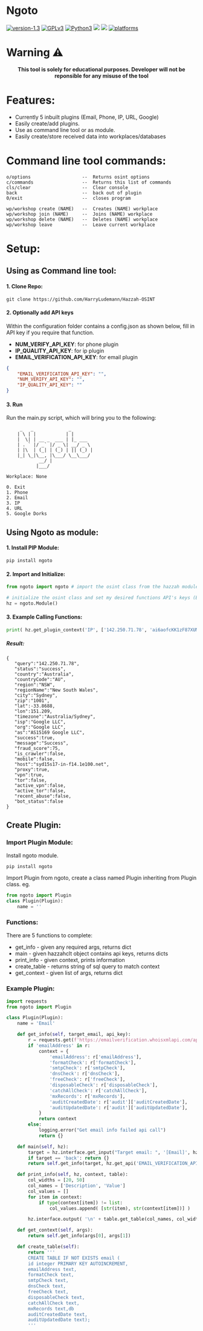 # Ngoto
[![version-1.3](https://img.shields.io/badge/version-0.0.15-blue)](https://github.com/Datalux/Osintgram/releases/tag/1.3)
[![GPLv3](https://img.shields.io/badge/license-GPLv3-blue)](https://img.shields.io/badge/license-GPLv3-blue)
[![Python3](https://img.shields.io/badge/language-Python3-blue)](https://img.shields.io/badge/language-Python3-red)
[![](https://img.shields.io/badge/Built%20with-❤-blue.svg?style=flat-square)]()
[![](https://github.com/harryludemann/ngoto/workflows/pytests/badge.svg)]()
[![platforms](https://img.shields.io/badge/platform-windows%20%7C%20linux-blue)](https://github.com/loseys/Oblivion/)

# Warning :warning:

<p align="center"><b>This tool is solely for educational purposes. Developer will not be reponsible for any misuse of the tool</b></p>    
    

# Features:
* Currently 5 inbuilt plugins (Email, Phone, IP, URL, Google)  
* Easily create/add plugins.
* Use as command line tool or as module.
* Easily create/store received data into workplaces/databases

# Command line tool commands:
    o/options                   --  Returns osint options
    c/commands                  --  Returns this list of commands
    cls/clear                   --  Clear console
    back                        --  back out of plugin
    0/exit                      --  closes program

    wp/workshop create (NAME)   --  Creates (NAME) workplace
    wp/workshop join (NAME)     --  Joins (NAME) workplace
    wp/workshop delete (NAME)   --  Deletes (NAME) workplace
    wp/workshop leave           --  Leave current workplace
# Setup:
## Using as Command line tool:
#### 1. Clone Repo:
```
git clone https://github.com/HarryLudemann/Hazzah-OSINT
```
#### 2. Optionally add API keys
Within the configuration folder contains a config.json as shown below, fill in API key if you require that function.
* **NUM_VERIFY_API_KEY**: for phone plugin
* **IP_QUALITY_API_KEY**: for ip plugin
* **EMAIL_VERIFICATION_API_KEY**: for email plugin
```json
{
    "EMAIL_VERIFICATION_API_KEY": "",
    "NUM_VERIFY_API_KEY": "",
    "IP_QUALITY_API_KEY": ""
}
```
#### 3. Run
Run the main.py script, which will bring you to the following:
```
     _   _             _
    | \ | |           | |
    |  \| | __ _  ___ | |_ ___
    | . ` |/ _` |/ _ \| __/ _ \
    | |\  | (_| | (_) | || (_) |
    |_| \_|\__, |\___/ \__\___/
            __/ |
           |___/

Workplace: None

0. Exit
1. Phone
2. Email
3. IP
4. URL
5. Google Dorks
```

## Using Ngoto as module:
#### 1. Install PIP Module:
```
pip install ngoto
```
#### 2. Import and Initialize:
```python
from ngoto import ngoto # import the osint class from the hazzah module

# initialize the osint class and set my desired functions API's keys (Below are fake API keys)
hz = ngoto.Module()
```
#### 3. Example Calling Functions:
```python
print( hz.get_plugin_context('IP', ['142.250.71.78', 'ai6aofcKK1zF87XUMPzoN1s8Nx07r5Rr']) )
```
##### Result:
```
{
   "query":"142.250.71.78",
   "status":"success",
   "country":"Australia",
   "countryCode":"AU",
   "region":"NSW",
   "regionName":"New South Wales",
   "city":"Sydney",
   "zip":"1001",
   "lat":-33.8688,
   "lon":151.209,
   "timezone":"Australia/Sydney",
   "isp":"Google LLC",
   "org":"Google LLC",
   "as":"AS15169 Google LLC",
   "success":true,
   "message":"Success",
   "fraud_score":75,
   "is_crawler":false,
   "mobile":false,
   "host":"syd15s17-in-f14.1e100.net",
   "proxy":true,
   "vpn":true,
   "tor":false,
   "active_vpn":false,
   "active_tor":false,
   "recent_abuse":false,
   "bot_status":false
}
```

## Create Plugin:
### Import Plugin Module:
Install ngoto module.
```
pip install ngoto
```
Import Plugin from ngoto, create a class named Plugin inheriting from Plugin class. eg.
```python
from ngoto import Plugin
class Plugin(Plugin):
    name = ''
``` 

     
### Functions:
There are 5 functions to complete:  
* get_info - given any required args, returns dict 
* main - given hazzahclt object contains api keys, returns dicts   
* print_info - given context, prints information
* create_table - returns string of sql query to match context   
* get_context - given list of args, returns dict

### Example Plugin:
```python
import requests
from ngoto import Plugin

class Plugin(Plugin):
    name = 'Email'

    def get_info(self, target_email, api_key):
        r = requests.get(f'https://emailverification.whoisxmlapi.com/api/v1?apiKey={api_key}&emailAddress=' + target_email ).json()
        if 'emailAddress' in r:   
            context = {
                'emailAddress': r['emailAddress'],
                'formatCheck': r['formatCheck'],
                'smtpCheck': r['smtpCheck'],
                'dnsCheck': r['dnsCheck'],
                'freeCheck': r['freeCheck'],
                'disposableCheck': r['disposableCheck'],
                'catchAllCheck': r['catchAllCheck'],
                'mxRecords': r['mxRecords'],
                'auditCreatedDate': r['audit']['auditCreatedDate'],
                'auditUpdatedDate': r['audit']['auditUpdatedDate'],
            }
            return context
        else:
            logging.error("Get email info failed api call")
            return {}

    def main(self, hz):
        target = hz.interface.get_input("Target email: ", '[Email]', hz.current_pos)
        if target == 'back': return {}
        return self.get_info(target, hz.get_api('EMAIL_VERIFICATION_API_KEY'))

    def print_info(self, hz, context, table):
        col_widths = [20, 50]
        col_names = ['Description', 'Value']
        col_values = []
        for item in context:
            if type(context[item]) != list:
                col_values.append( [str(item), str(context[item])] )

        hz.interface.output( '\n' + table.get_table(col_names, col_widths, col_values) )

    def get_context(self, args):
        return self.get_info(args[0], args[1])

    def create_table(self):
        return '''
        CREATE TABLE IF NOT EXISTS email (
        id integer PRIMARY KEY AUTOINCREMENT,
        emailAddress text,
        formatCheck text,
        smtpCheck text,
        dnsCheck text,
        freeCheck text,
        disposableCheck text,
        catchAllCheck text,
        mxRecords text,db
        auditCreatedDate text,
        auditUpdatedDate text);
        '''
```
